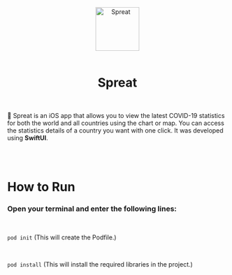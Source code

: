 <div align="center">
  <img width="100" height="100" alt="Spreat" src="https://i.ibb.co/GxkJqLJ/virus.png">
  </br></br>
  <h1><b>Spreat</b></h1>
</div>

</br>

🦠 Spreat is an iOS app that allows you to view the latest COVID-19 statistics for both the world and all countries using the chart or map. You can access the statistics details of a country you want with one click. It was developed using **SwiftUI**.

</br>
</br>

# <b>How to Run</b>

### Open your terminal and enter the following lines:

</br>

`pod init` (This will create the Podfile.)

</br>

`pod install` (This will install the required libraries in the project.)
